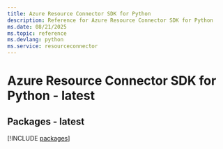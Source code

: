 ```yaml
---
title: Azure Resource Connector SDK for Python
description: Reference for Azure Resource Connector SDK for Python
ms.date: 08/21/2025
ms.topic: reference
ms.devlang: python
ms.service: resourceconnector
---
```

# Azure Resource Connector SDK for Python - latest
## Packages - latest
[!INCLUDE [packages](resource-connector-index.md)]